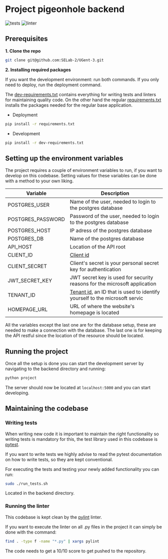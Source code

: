 # Project pigeonhole backend
![tests](https://github.com/SELab-2/UGent-3/actions/workflows/ci-test-backend.yaml/badge.svg)
![linter](https://github.com/SELab-2/UGent-3/actions/workflows/ci-linter-backend.yaml/badge.svg)
## Prerequisites
**1. Clone the repo**
   ```sh
   git clone git@github.com:SELab-2/UGent-3.git
   ```
**2. Installing required packages**

   If you want the development environment: run both commands. If you only need to deploy, run the deployment command.

   The [dev-requirements.txt](dev-requirements.txt) contains everything for writing tests and linters for maintaining quality code.
On the other hand the regular [requirements.txt](requirements.txt) installs the packages needed for 
the regular base application.

   - Deployment
   ```sh
   pip install -r requirements.txt
   ```
   - Development
   ```sh
   pip install -r dev-requirements.txt
   ```

## Setting up the environment variables
The project requires a couple of environment variables to run, if you want to develop on this codebase.
Setting values for these variables can be done with a method to your own liking.

| Variable                               | Description                                                                                                                               |
|----------------------------------------|-------------------------------------------------------------------------------------------------------------------------------------------|
| POSTGRES_USER                          | Name of the user, needed to login to the postgres database                                                                                |
| POSTGRES_PASSWORD                      | Password of the user, needed to login to the postgres database                                                                            |
| POSTGRES_HOST                          | IP adress of the postgres database                                                                                                        |
| POSTGRES_DB                            | Name of the postgres database                                                                                                             |
| API_HOST                               | Location of the API root                                                                                                                  |
| CLIENT_ID                              | [Client id](https://learn.microsoft.com/nl-nl/entra/identity-platform/v2-protocols)                                                       |
| CLIENT_SECRET                          | Client's secret is your personal secret key for authentication                                                                            |
| JWT_SECRET_KEY                         | JWT secret key is used for security reasons for the microsoft application                                                                 |                       
| TENANT_ID                              | [Tenant id](https://learn.microsoft.com/nl-nl/entra/fundamentals/whatis), an ID that is used to identify yourself to the microsoft servic |                     
| HOMEPAGE_URL                           | URL of where the website's homepage is located                                                                                            |

All the variables except the last one are for the database setup,
these are needed to make a connection with the database.
The last one is for keeping the API restful since the location of the resource should be located.

## Running the project
Once all the setup is done you can start the development server by
navigating to the backend directory and running:
```sh
python project
``` 
The server should now be located at `localhost:5000` and you can
start developing.

## Maintaining the codebase
### Writing tests
When writing new code it is important to maintain the right functionality so 
writing tests is mandatory for this, the test library used in this codebase is [pytest](https://docs.pytest.org/en/8.0.x/).

If you want to write tests we highly advise to read the pytest documentation on how
to write tests, so they are kept conventional.

For executing the tests and testing your newly added functionality
you can run:
```sh
sudo ./run_tests.sh
``` 

Located in the backend directory.
### Running the linter
This codebase is kept clean by the [pylint](https://pypi.org/project/pylint/) linter.

If you want to execute the linter on all .py files in the project it can simply be done
with the command:
```sh
find . -type f -name "*.py" | xargs pylint
``` 
The code needs to get a 10/10 score to get pushed to the repository.
